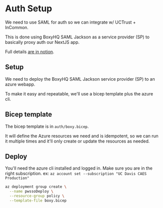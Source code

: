 # Auth Setup

We need to use SAML for auth so we can integrate w/ UCTrust + InCommon.

This is done using BoxyHQ SAML Jackson as a service provider (SP) to basically proxy auth our NextJS app.

Full details [are in notion](https://www.notion.so/caes-cru/SAML-Shibboleth-1b4e70f6741180d9b780fb1354c0b380?pvs=4).

## Setup

We need to deploy the BoxyHQ SAML Jackson service provider (SP) to an azure webapp.

To make it easy and repeatable, we'll use a bicep template plus the azure cli.

## Bicep template

The bicep template is in `auth/boxy.bicep`.

It will define the Azure resources we need and is idempotent, so we can run it multiple times and it'll only create or update the resources as needed.

## Deploy

You'll need the azure cli installed and logged in. Make sure you are in the right subscription. ex: `az account set --subscription "UC Davis CAES Production"`

```bash
az deployment group create \
  --name pwssoDeploy \
  --resource-group policy \
  --template-file boxy.bicep
```
